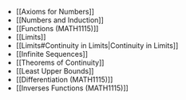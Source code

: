 - [[Axioms for Numbers]]
- [[Numbers and Induction]]
- [[Functions (MATH1115)]]
- [[Limits]]
- [[Limits#Continuity in Limits|Continuity in Limits]]
- [[Infinite Sequences]]
- [[Theorems of Continuity]]
- [[Least Upper Bounds]]
- [[Differentiation (MATH1115)]]
- [[Inverses Functions (MATH1115)]]